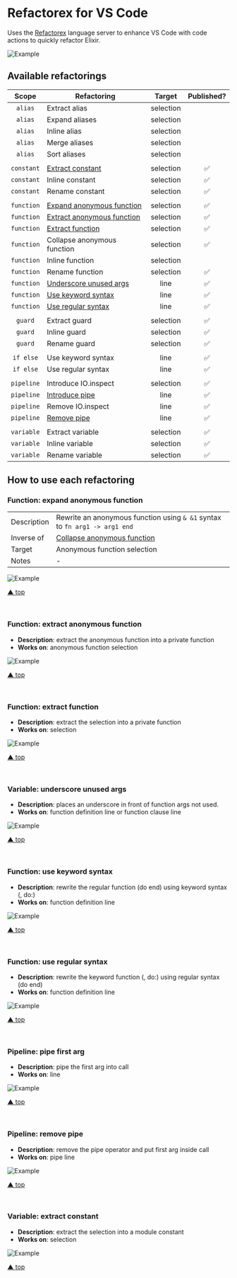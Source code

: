# Refactorex for VS Code

Uses the [Refactorex](https://github.com/gp-pereira/refactorex) language server to 
enhance VS Code with code actions to quickly refactor Elixir. 

![Example](https://github.com/gp-pereira/refactorex-vscode/blob/main/assets/examples/readme.gif?raw=true)

## Available refactorings

| Scope | Refactoring | Target | Published? |
| :-: | - | :-: | :-: |
| `alias` | Extract alias | selection | |
| `alias` | Expand aliases | selection | |
| `alias` | Inline alias | selection | |
| `alias` | Merge aliases | selection | |
| `alias` | Sort aliases | selection | |
| | | |
| `constant` | [Extract constant](#variable-extract-constant) | selection | ✅ |
| `constant` | Inline constant | selection | ✅ |
| `constant` | Rename constant | selection | ✅ |
| | | |
| `function` | [Expand anonymous function](#function-expand-anonymous-function) | selection | ✅ |
| `function` | [Extract anonymous function](#function-extract-anonymous-function) | selection | ✅ |
| `function` | [Extract function](#function-extract-function) | selection | ✅ |
| `function` | Collapse anonymous function | selection | ✅ |
| `function` | Inline function | selection |
| `function` | Rename function | selection | ✅ |
| `function` | [Underscore unused args](#function-underscore-unused-args) | line | ✅ |
| `function` | [Use keyword syntax](#function-use-keyword-syntax) | line | ✅ |
| `function` | [Use regular syntax](#function-use-regular-syntax) | line | ✅ |
| | | |
| `guard` | Extract guard | selection | ✅ |
| `guard` | Inline guard | selection | ✅ |
| `guard` | Rename guard | selection | ✅ |
| | | |
| `if else` | Use keyword syntax | line | ✅ |
| `if else` | Use regular syntax | line | ✅ |
| | | |
| `pipeline` | Introduce IO.inspect | selection | ✅ |
| `pipeline` | [Introduce pipe](#pipeline-pipe-first-arg) | line |  ✅ |
| `pipeline` | Remove IO.inspect | line | ✅ |
| `pipeline` | [Remove pipe](#pipeline-remove-pipe) | line | ✅ |
| | | |
| `variable` | Extract variable | selection | ✅ |
| `variable` | Inline variable | selection | ✅ |
| `variable` | Rename variable | selection | ✅ |

## How to use each refactoring

### Function: expand anonymous function

| | |
|-|-|
| Description | Rewrite an anonymous function using `& &1` syntax to `fn arg1 -> arg1 end` |
| Inverse of | [Collapse anonymous function](#function-collapse-anonymous-function) |
| Target | Anonymous function selection |
| Notes | - |

![Example](https://github.com/gp-pereira/refactorex-vscode/blob/main/assets/examples/function/expand_anonymous_function.gif?raw=true)

[▲ top](#available-refactorings)

<br>

### Function: extract anonymous function

* __Description__: extract the anonymous function into a private function
* __Works on__: anonymous function selection

![Example](https://github.com/gp-pereira/refactorex-vscode/blob/main/assets/examples/function/extract_anonymous_function.gif?raw=true)


[▲ top](#available-refactorings)

<br>

### Function: extract function

* __Description__: extract the selection into a private function
* __Works on__: selection

![Example](https://github.com/gp-pereira/refactorex-vscode/blob/main/assets/examples/function/extract_function.gif?raw=true)

[▲ top](#available-refactorings)

<br>


### Variable: underscore unused args

* __Description__: places an underscore in front of function args not used.
* __Works on__: function definition line or function clause line

![Example](https://github.com/gp-pereira/refactorex-vscode/blob/main/assets/examples/function/underscore_unused_args.gif?raw=true)

[▲ top](#available-refactorings)

<br>

### Function: use keyword syntax

* __Description__: rewrite the regular function (do end) using keyword syntax (, do:)
* __Works on__: function definition line

![Example](https://github.com/gp-pereira/refactorex-vscode/blob/main/assets/examples/function/use_keyword_syntax.gif?raw=true)

[▲ top](#available-refactorings)

<br>

### Function: use regular syntax

* __Description__: rewrite the keyword function (, do:) using regular syntax (do end)
* __Works on__: function definition line

![Example](https://github.com/gp-pereira/refactorex-vscode/blob/main/assets/examples/function/use_regular_syntax.gif?raw=true)

[▲ top](#available-refactorings)

<br>

### Pipeline: pipe first arg

* __Description__: pipe the first arg into call
* __Works on__: line

![Example](https://github.com/gp-pereira/refactorex-vscode/blob/main/assets/examples/pipeline/pipe_first_arg.gif?raw=true)

[▲ top](#available-refactorings)

<br>

### Pipeline: remove pipe

* __Description__: remove the pipe operator and put first arg inside call
* __Works on__: pipe line

![Example](https://github.com/gp-pereira/refactorex-vscode/blob/main/assets/examples/pipeline/remove_pipe.gif?raw=true)

[▲ top](#available-refactorings)

<br>

### Variable: extract constant

* __Description__: extract the selection into a module constant
* __Works on__: selection

![Example](https://github.com/gp-pereira/refactorex-vscode/blob/main/assets/examples/variable/extract_constant.gif?raw=true)

[▲ top](#available-refactorings)

<br>
